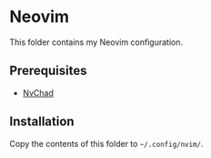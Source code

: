 # Neovim

This folder contains my Neovim configuration.

## Prerequisites

- [NvChad](https://nvchad.com/https://nvchad.com/)

## Installation

Copy the contents of this folder to `~/.config/nvim/`.

